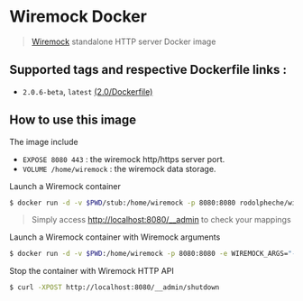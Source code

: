 # Wiremock Docker

> [Wiremock](http://wiremock.org) standalone HTTP server Docker image

## Supported tags and respective Dockerfile links :

- `2.0.6-beta`, `latest` [(2.0/Dockerfile)](https://github.com/rodolpheche/wiremock-docker/blob/2.0.6-beta/Dockerfile)

## How to use this image

The image include 

- `EXPOSE 8080 443` : the wiremock http/https server port.
- `VOLUME /home/wiremock` : the wiremock data storage.

Launch a Wiremock container

```sh
$ docker run -d -v $PWD/stub:/home/wiremock -p 8080:8080 rodolpheche/wiremock
```

> Simply access [http://localhost:8080/__admin](http://localhost:8080/__admin) to check your mappings

Launch a Wiremock container with Wiremock arguments

```sh
$ docker run -d -v $PWD:/home/wiremock -p 8080:8080 -e WIREMOCK_ARGS="--verbose" rodolpheche/wiremock
```

Stop the container with Wiremock HTTP API

```sh
$ curl -XPOST http://localhost:8080/__admin/shutdown
```
